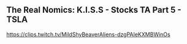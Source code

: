## The Real Nomics: K.I.S.S - Stocks TA Part 5 - TSLA

<https://clips.twitch.tv/MildShyBeaverAliens-dzgPAIeKXMBWinOs>
